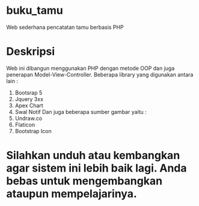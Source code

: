 # buku_tamu
Web sederhana pencatatan tamu berbasis PHP

# Deskripsi
Web ini dibangun menggunakan PHP dengan metode OOP dan juga penerapan Model-View-Controller.
Beberapa library yang digunakan antara lain :
1. Bootsrap 5
2. Jquery 3xx
3. Apex Chart
4. Swal Notif
Dan juga beberapa sumber gambar yaitu :
1. Undraw.co
2. Flaticon
3. Bootstrap Icon

# Silahkan unduh atau kembangkan agar sistem ini lebih baik lagi. Anda bebas untuk mengembangkan ataupun mempelajarinya.
